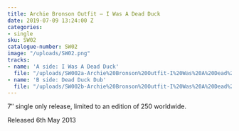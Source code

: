 ```yaml
---
title: Archie Bronson Outfit – I Was A Dead Duck
date: 2019-07-09 13:24:00 Z
categories:
- single
sku: SW02
catalogue-number: SW02
image: "/uploads/SW02.png"
tracks:
- name: 'A side: I Was A Dead Duck'
  file: "/uploads/SW002a-Archie%20Bronson%20Outfit-I%20Was%20A%20Dead%20Duck.mp3"
- name: 'B side: Dead Duck Dub'
  file: "/uploads/SW002b-Archie%20Bronson%20Outfit-I%20Was%20A%20Dead%20Duck.mp3"
---
```


7″ single only release, limited to an edition of 250 worldwide.

Released 6th May 2013
